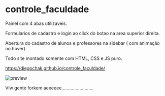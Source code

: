 # controle_faculdade

Painel com 4 abas utilizaveis.

Formularios de cadastro e login ao click do botao na area superior direita.

Abertura do cadastro de alunos e professores na sidebar ( com animação no hover).

Todo site montado somente com HTML, CSS e JS puro.

https://diegochak.github.io/controle_faculdade/

![preview](./src/assets/img/PageScrennshot.png)

Vlw gente forkem aeeeeee.........................
